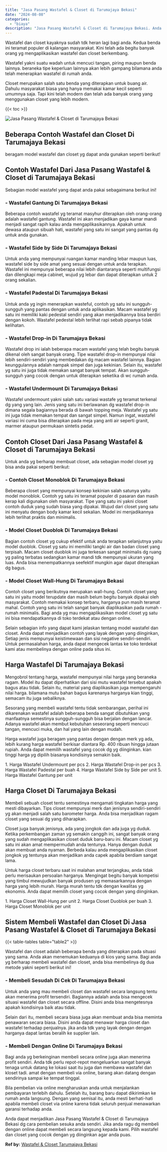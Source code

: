 ```yaml
---
title: "Jasa Pasang Wastafel & Closet di Tarumajaya Bekasi"
date: "2024-08-08"
categories: 
  - "biaya"
description: "Jasa Pasang Wastafel & Closet di Tarumajaya Bekasi. Anda dapat menjadikan Jasa Pasang Wastafel & Closet di Tarumajaya Bekasi dg cara pembelian sesuka anda se..."
---
```


Wastafel dan closet kayaknya sudah tdk heran lagi bagi anda. Kedua benda ini teramat populer di kalangan masyarakat. Kini telah ada begitu banyak orang yg mengaplikasikan wastafel dan closet berkembang.

Wastafel yakni suatu wadah untuk mencuci tangan, piring maupun benda lainnya. beraneka tipe keperluan lainnya akan lebih gampang bilamana anda telah menerapkan wastafel di rumah anda.

Closet merupakan salah satu benda yang diterapkan untuk buang air. Dahulu masyarakat biasa yang hanya memakai kamar kecil seperti umumnya saja. Tapi kini telah modern dan telah ada banyak orang yang menggunakan closet yang lebih modern.

{{< toc >}}

![Jasa Pasang Wastafel & Closet di Tarumajaya Bekasi](/images/wastafel-closet-murah61.png)

## Beberapa Contoh Wastafel dan Closet Di Tarumajaya Bekasi

beragam model wastafel dan closet yg dapat anda gunakan seperti berikut!

## Contoh Wastafel Dari Jasa Pasang Wastafel & Closet di Tarumajaya Bekasi

Sebagian model wastafel yang dapat anda pakai sebagaimana berikut ini!

### \- Wastafel Gantung Di Tarumajaya Bekasi

Beberapa contoh wastafel yg teramat masyhur diterapkan oleh orang-orang adalah wastafel gantung. Wastafel ini akan menjadikan gaya kamar mandi menjadi sangat rapih kalau anda mengaplikasikannya. Apakah untuk dewasa ataupun sibuah hati, wastafel yang satu ini sangat yang pantas dg untuk anda gunakan.

### \- Wastafel Side by Side Di Tarumajaya Bekasi

Untuk anda yang mempunyai ruangan kamar manding lebar maupun luas, wastafel side by side amat yang sesuai dengan untuk anda terapkan. Wastafel ini mempunyai beberapa nilai lebih diantaranya seperti multifungsi dan dilengkapi meja cabinet, wujud yg lebar dan dapat diterapkan untuk 2 orang sekalian.

### \- Wastafel Padestal Di Tarumajaya Bekasi

Untuk anda yg ingin menerapkan wasteful, contoh yg satu ini sungguh-sungguh yang pantas dengan untuk anda aplikasikan. Macam wastafel yg satu ini memiliki kaki pedestal sendiri yang akan menjadikannya bisa berdiri dengan kokoh. Wastafel pedestal lebih terlihat rapi sebab pipanya tidak kelihatan.

### \- Wastafel Drop-in Di Tarumajaya Bekasi

Wastafel drop ini ialah beberapa macam wastafel yang telah begitu banyak dikenal oleh sangat banyak orang. Tipe wastafel drop-in mempunyai nilai lebih sendiri-sendiri yang membedakan dg macam wastafel lainnya. Bagian keunggulannya adalah nampak simpel dan juga kekinian. Selain itu, wastafel yg satu ini juga tidak memakan sangat banyak tempat. Akan sungguh-sungguh yang cocok dengan untuk diterapkan seketika di wc rumah anda.

### \- Wastafel Undermount Di Tarumajaya Bekasi

Wastafel undermount yakni salah satu variasi wastafe yg teramat terkenal dg yang yang lain. Jenis yang satu ini berlawanan dg wastafel drop-in dimana segala bagiannya berada di bawah topping meja. Wastafel yg satu ini juga tidak memakan tempat dan sangat simpel. Namun ingat, wastafel variasi ini cuma bisa diterapkan pada meja yang anti air seperti granit, marmer ataupun permukaan sintetis padat.

## Contoh Closet Dari Jasa Pasang Wastafel & Closet di Tarumajaya Bekasi

Untuk anda yg berharap membuat closet, ada sebagian model closet yg bisa anda pakai seperti berikut:

### \- Contoh Closet Monoblok Di Tarumajaya Bekasi

Beberapa closet yang mempunyai konsep kekinian salah satunya yaitu model monoblok. Contoh yg satu ini teramat populer di pasaran dan masih kerap kali digunakan oleh masyarakat. Tipe yang satu ini yakni closet contoh duduk yang sudah biasa yang dipakai. Wujud dari closet yang satu ini menyatu dengan body kamar kecil sekalian. Model ini menjadikannya lebih terlihat praktis dan minimalis.

### \- Model Closet Duoblok Di Tarumajaya Bekasi

Bagian contoh closet yg cukup efektif untuk anda terapkan selanjutnya yaitu model duoblok. Closet yg satu ini memiliki tangki air dan badan closet yang terpisah. Macam closet duoblok ini juga terkesan sangat minimalis dg ruang yg paling terbatas sedangkan kamar mandi tdk mempunyai ukuran yang luas. Anda bisa menempatkannya seefektif mungkin agar dapat diterapkan dg bagus.

### \- Model Closet Wall-Hung Di Tarumajaya Bekasi

Contoh closet yang berikutnya merupakan wall-hung. Contoh closet yang satu ini yaitu model terupdate dan masih belum begitu banyak dipakai oleh masyarakat. Contoh memakai konsep terbaru, harganya pun masih teramat mahal. Contoh yang satu ini telah sangat banyak diaplikasikan pada rumah - rumah minimalis. Bagi anda yg mau mengaplikasikan model closet yg satu ini bisa mendapatkannya di toko terdekat atau dengan online.

Selain sebagian info yang dapat kami jelaskan tentang model wastafel dan closet. Anda dapat menjadikan contoh yang layak dengan yang diinginkan, Setiap jenis mempunyai keistimewaan dan sisi negative sendiri-sendiri. Untuk permasalahan harga, anda dapat mengecek lantas ke toko terdekat kami atau membelinya dengan online pada situs ini.

## Harga Wastafel Di Tarumajaya Bekasi

Mengobrol tentang harga, wastafel mempunyai nilai harga yang beraneka ragam. Model itu dapat diperhatikan dari sisi mutu wastafel tersebut apakah bagus atau tidak. Selain itu, material yang diaplikasikan juga mempengaruhi nilai harga. bilamana mutu bahan bagus karenanya harganya kian tinggi, semacam itu juga sebaliknya.

Sesorang yang membeli wastafel tentu tidak sembarangan, perihal ini dikarenakan wastafel adalah beberapa benda sangat dibutuhkan yang manfaatnya semestinya sungguh-sungguh bisa berjalan dengan lancar. Adanya wastafel akan membut kebutuhan seseorang seperti mencuci tangan, mencuci muka, dan hal yang lain dengan mudah.

Harga wastafel juga beragam yang pantas dengan dengan merk yg ada, lebih kurang harga wastafel berkisar diantara Rp. 400 ribuan hingga jutaan rupiah. Anda dapat memilih wastafel yang cocok dg yg diinginkan. kian tinggi harga yg dipilih biasanya kondisinya semakin baik.

1\. Harga Wastafel Undermount per pcs 2. Harga Wastafel Drop-in per pcs 3. Harga Wastafel Padestal per buah 4. Harga Wastafel Side by Side per unit 5. Harga Wastafel Gantung per unit

## Harga Closet Di Tarumajaya Bekasi

Membeli sebuah closet tentu semestinya mengamati tingkatan harga yang mesti dibayarkan. Tips closet mempunyai merk dan jenisnya sendiri-sendiri yg akan menjadi salah satu barometer harga. Anda bisa menjadikan ragam closet yang sesuai dg yang diharapkan.

Closet juga banyak jenisnya, ada yang jongkok dan ada juga yg duduk. Ketika perkembangan zaman yg semakin canggih ini, sangat banyak orang yang sudah mengaplikasikan closet duduk baru-baru ini. Macam closet yg satu ini akan amat mempermudah anda tentunya. Hanya dengan duduk akan membuat anda nyaman. Berbeda kalau anda mengaplikasikan closet jongkok yg tentunya akan menjadikan anda capek apabila berdiam sangat lama.

Untuk harga closet terbaru saat ini malahan amat terjangkau, anda tidak perlu merisaukan persoalan harganya. Mengingat begitu banyak kompetisi yang timbul mewujudkan banyak produsen yg memasarkannya dengan harga yang lebih murah. Harga murah tentu tdk dengan kwalitas yg ekonomis. Anda dapat memilih closet yang cocok dengan yang diinginkan.

1\. Harga Closet Wall-Hung per unit 2. Harga Closet Duoblok per buah 3. Harga Closet Monoblok per unit

## Sistem Membeli Wastafel dan Closet Di Jasa Pasang Wastafel & Closet di Tarumajaya Bekasi

{{< table-tables table="table2" >}}

Wastafel dan closet adalah beberapa benda yang diterapkan pada situasi yang sama. Anda akan menemukan keduanya di kios yang sama. Bagi anda yg berharap membeli wastafel dan closet, anda bisa membelinya dg dua metode yakni seperti berikut ini!

### \- Membeli Sesudah Di Cek Di Tarumajaya Bekasi

Untuk anda yang mau membeli closet dan wastafel secara langsung tentu akan menerima profit tersendiri. Bagiannya adalah anda bisa mengecek situasi wastafel dan closet secara offline. Disini anda bisa mengetesnya apakah kondisinya baik atau tidak.

Selain dari itu, membeli secara biasa juga akan membuat anda bisa meminta penawaran secara biasa. Disini anda dapat menawar harga closet dan wastafel terhadap penjualnya. jika anda tdk yang layak dengan dengan harganya dapat lantas beralih ke supplier lain.

### \- Membeli Dengan Online Di Tarumajaya Bekasi

Bagi anda yg berkeinginan membeli secara online juga akan menerima profit sendiri. Anda tdk perlu repot-repot mengeluarkan sangat banyak tenaga untuk datang ke lokasi saat itu juga dan membawa wastafel dan kloset tadi. amat dengan membeli via online, barang akan datang dengan sendirinya sampai ke tempat tinggal.

Bila pembelian via online mengharuskan anda untuk menjalankan pembayaran terlebih dahulu. Setelah itu, barang baru dapat dikirimkan ke rumah anda langsung. Dengan yang semisal itu, anda mesti berhati-hati apabila membeli closet via online karena tidak seluruh penjual menawarkan garansi terhadap anda.

Anda dapat menjadikan Jasa Pasang Wastafel & Closet di Tarumajaya Bekasi dg cara pembelian sesuka anda sendiri. Jika anda ragu dg membeli dengan online dapat membeli secara langsung kepada kami. Pilih wastafel dan closet yang cocok dengan yg diinginkan agar anda puas.

**Ref by:** [Wastafel & Closet Tarumajaya Bekasi](https://id.wikipedia.org/wiki/Wastafel)
